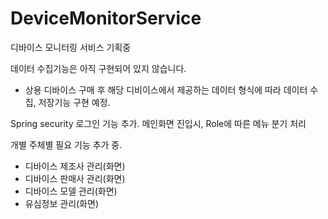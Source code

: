 # DeviceMonitorService
디바이스 모니터링 서비스 기획중

데이터 수집기능은 아직 구현되어 있지 않습니다.
- 상용 디바이스 구매 후 해당 디비이스에서 제공하는 데이터 형식에 따라 데이터 수집, 저장기능 구현 예정. 

Spring security 로그인 기능 추가. 메인화면 진입시, Role에 따른 메뉴 분기 처리

개별 주체별 필요 기능 추가 중.
- 디바이스 제조사 관리(화면)  
- 디바이스 판매사 관리(화면)  
- 디바이스 모델 관리(화면)  
- 유심정보 관리(화면)  




